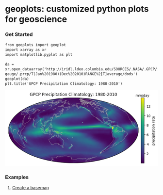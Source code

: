 # geoplots: customized python plots for geoscience

### Get Started

    from geoplots import geoplot
    import xarray as xr
    import matplotlib.pyplot as plt
  
    da = xr.open_dataarray('http://iridl.ldeo.columbia.edu/SOURCES/.NASA/.GPCP/.V2p2/.satellite-gauge/.prcp/T(Jan%201980)(Dec%202010)RANGE%2[T]average/dods')
    geoplot(da)
    plt.title('GPCP Precipitation Climatology: 1980-2010')

![GPCP Precipitation Climatology: 1980-2010](examples/gpcp_climatology.png)

### Examples

1. [Create a basemap](examples.create_basemap.ipynb)
